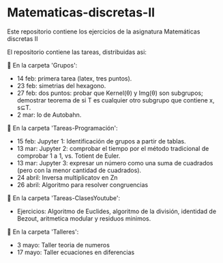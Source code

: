 # Matematicas-discretas-II
Este repositorio contiene los ejercicios de la asignatura Matemáticas discretas II


El repositorio contiene las tareas, distribuidas asi:

🔴 En la carpeta 'Grupos':
- 14 feb: primera tarea (latex, tres puntos).
- 23 feb: simetrias del hexagono.
- 27 feb: dos puntos: probar que Kernel(θ) y Img(θ) son subgrupos; demostrar teorema de si T es cualquier otro subgrupo que contiene x, s⊆T.
- 2 mar: lo de Autobahn.

🔴 En la carpeta 'Tareas-Programación':
- 15 feb: Jupyter 1: Identificación de grupos a partir de tablas.
- 13 mar: Jupyter 2: comprobar el tiempo por el método tradicional de comprobar 1 a 1, vs. Totient de Euler.
- 13 mar: Jupyter 3: expresar un número como una suma de cuadrados (pero con la menor cantidad de cuadrados).
- 24 abril: Inversa multiplicatov en Zn
- 26 abril: Algoritmo para resolver congruencias

🔴 En la carpeta 'Tareas-ClasesYoutube':
- Ejercicios: Algoritmo de Euclides, algoritmo de la división, 
identidad de Bezout, aritmetica modular y residuos minimos. 

🔴 En la carpeta 'Talleres':
- 3 mayo: Taller teoria de numeros
- 17 mayo: Taller ecuaciones en diferencias

